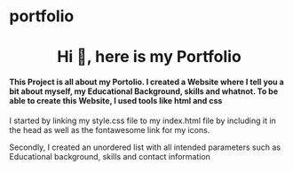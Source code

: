 # portfolio
<h1 align="center">Hi 👋, here is my Portfolio</h1>
<h4 align="left">This Project is all about my Portolio. I created a Website where I tell you a bit about myself, my Educational Background, skills and whatnot. To be able to create this Website, I used tools like html and css</h4>
<p align="left"> 
  I started by linking my style.css file to my index.html file by including it in the head as well as the fontawesome link for my icons. </p>
<p align="left"> Secondly, I created an unordered list with all intended parameters such as Educational background, skills and contact information</p>
